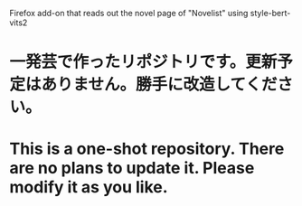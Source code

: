 
Firefox add-on that reads out the novel page of "Novelist" using style-bert-vits2 

# 一発芸で作ったリポジトリです。更新予定はありません。勝手に改造してください。
# This is a one-shot repository. There are no plans to update it. Please modify it as you like.